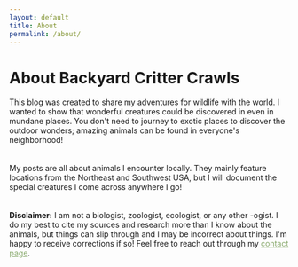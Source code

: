 ```yaml
---
layout: default
title: About
permalink: /about/
---
```


<div class="pageheader">
    <h1>About Backyard Critter Crawls</h1>
</div>

<div class="pagebody">
    <body>
        <main>
            <p style="padding-bottom: 20px;">
            This blog was created to share my adventures for wildlife with the world. I wanted to show that wonderful creatures could be discovered in even in mundane places. You don't need to journey to exotic places to discover the outdoor wonders; amazing animals can be found in everyone's neighborhood!
            </p>
            <p style="padding-bottom: 20px;">
            My posts are all about animals I encounter locally. They mainly feature locations from the Northeast and Southwest USA, but I will document the special creatures I come across anywhere I go!
            </p>
            <p style="padding-bottom: 20px;">
            <b>Disclaimer:</b> I am not a biologist, zoologist, ecologist, or any other -ogist. I do my best to cite my sources and research more than I know about the animals, but things can slip through and I may be incorrect about things. I'm happy to receive corrections if so! Feel free to reach out through my <a href="{{ '/contact/' | relative_url }}" style="color: #87a96b">contact page</a>.
            </p>
        </main>
    </body>
</div>